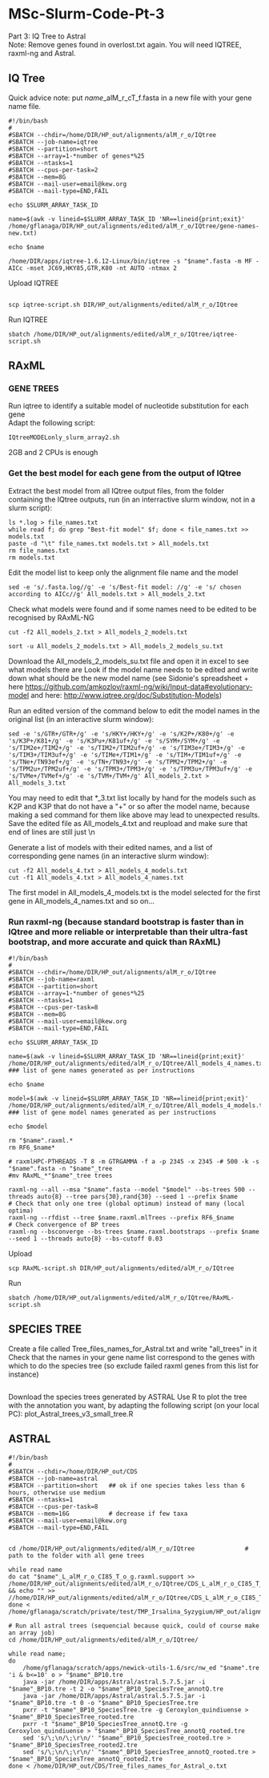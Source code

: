 # MSc-Slurm-Code-Pt-3
Part 3: IQ Tree to Astral   
Note: Remove genes found in overlost.txt again. 
You will need IQTREE, raxml-ng and Astral.

## IQ Tree
Quick advice note: put *name*_alM_r_cT_f.fasta in a new file with your gene name file.

```
#!/bin/bash
#
#SBATCH --chdir=/home/DIR/HP_out/alignments/alM_r_o/IQtree
#SBATCH --job-name=iqtree
#SBATCH --partition=short       
#SBATCH --array=1-*number of genes*%25
#SBATCH --ntasks=1
#SBATCH --cpus-per-task=2
#SBATCH --mem=8G
#SBATCH --mail-user=email@kew.org
#SBATCH --mail-type=END,FAIL

echo $SLURM_ARRAY_TASK_ID

name=$(awk -v lineid=$SLURM_ARRAY_TASK_ID 'NR==lineid{print;exit}' /home/gflanaga/DIR/HP_out/alignments/edited/alM_r_o/IQtree/gene-names-new.txt)

echo $name

/home/DIR/apps/iqtree-1.6.12-Linux/bin/iqtree -s "$name".fasta -m MF -AICc -mset JC69,HKY85,GTR,K80 -nt AUTO -ntmax 2
```

Upload IQTREE
```

scp iqtree-script.sh DIR/HP_out/alignments/edited/alM_r_o/IQtree
```

Run IQTREE
```
sbatch /home/DIR/HP_out/alignments/edited/alM_r_o/IQtree/iqtree-script.sh
```

## RAxML
### GENE TREES

Run iqtree to identify a suitable model of nucleotide substitution for each gene  
Adapt the following script:
```
IQtreeMODELonly_slurm_array2.sh
```
2GB and 2 CPUs is enough

### Get the best model for each gene from the output of IQtree
Extract the best model from all IQtree output files, from the folder containing the IQtree outputs, run (in an interractive slurm window, not in a slurm script):
```
ls *.log > file_names.txt
while read f; do grep "Best-fit model" $f; done < file_names.txt >> models.txt
paste -d "\t" file_names.txt models.txt > All_models.txt
rm file_names.txt
rm models.txt
```
Edit the model list to keep only the alignment file name and the model
```
sed -e 's/.fasta.log//g' -e 's/Best-fit model: //g' -e 's/ chosen according to AICc//g' All_models.txt > All_models_2.txt
```

Check what models were found and if some names need to be edited to be recognised by RAxML-NG
```
cut -f2 All_models_2.txt > All_models_2_models.txt
```
```
sort -u All_models_2_models.txt > All_models_2_models_su.txt
```
Download the All_models_2_models_su.txt file and open it in excel to see what models there are
Look if the model name needs to be edited and write down what should be the new model name  (see Sidonie's spreadsheet + here https://github.com/amkozlov/raxml-ng/wiki/Input-data#evolutionary-model and here: http://www.iqtree.org/doc/Substitution-Models)

Run an edited version of the command below to edit the model names in the original list (in an interactive slurm window):
```
sed -e 's/GTR+/GTR+/g' -e 's/HKY+/HKY+/g' -e 's/K2P+/K80+/g' -e 's/K3P+/K81+/g' -e 's/K3Pu+/K81uf+/g' -e 's/SYM+/SYM+/g' -e 's/TIM2e+/TIM2+/g' -e 's/TIM2+/TIM2uf+/g' -e 's/TIM3e+/TIM3+/g' -e 's/TIM3+/TIM3uf+/g' -e 's/TIMe+/TIM1+/g' -e 's/TIM+/TIM1uf+/g' -e 's/TNe+/TN93ef+/g' -e 's/TN+/TN93+/g' -e 's/TPM2+/TPM2+/g' -e 's/TPM2u+/TPM2uf+/g' -e 's/TPM3+/TPM3+/g' -e 's/TPM3u+/TPM3uf+/g' -e 's/TVMe+/TVMef+/g' -e 's/TVM+/TVM+/g' All_models_2.txt > All_models_3.txt
```

You may need to edit that *_3.txt list locally by hand for the models such as K2P and K3P that do not have a "+" or so after the model name, because making a sed command for them like above may lead to unexpected results. Save the edited file as All_models_4.txt and reupload and make sure that end of lines are still just \n


Generate a list of models with their edited names, and a list of corresponding gene names (in an interactive slurm window):
```
cut -f2 All_models_4.txt > All_models_4_models.txt
cut -f1 All_models_4.txt > All_models_4_names.txt
```
The first model in All_models_4_models.txt is the model selected for the first gene in All_models_4_names.txt and so on...

### Run raxml-ng (because standard bootstrap is faster than in IQtree and more reliable or interpretable than their ultra-fast bootstrap, and more accurate and quick than RAxML)

```
#!/bin/bash
#
#SBATCH --chdir=/home/DIR/HP_out/alignments/alM_r_o/IQtree
#SBATCH --job-name=raxml
#SBATCH --partition=short
#SBATCH --array=1-*number of genes*%25
#SBATCH --ntasks=1
#SBATCH --cpus-per-task=8
#SBATCH --mem=8G
#SBATCH --mail-user=email@kew.org
#SBATCH --mail-type=END,FAIL

echo $SLURM_ARRAY_TASK_ID

name=$(awk -v lineid=$SLURM_ARRAY_TASK_ID 'NR==lineid{print;exit}' /home/DIR/HP_out/alignments/edited/alM_r_o/IQtree/All_models_4_names.txt)   ### list of gene names generated as per instructions

echo $name

model=$(awk -v lineid=$SLURM_ARRAY_TASK_ID 'NR==lineid{print;exit}' /home/DIR/HP_out/alignments/edited/alM_r_o/IQtree/All_models_4_models.txt)   ### list of gene model names generated as per instructions

echo $model

rm "$name".raxml.*
rm RF6_$name*

# raxmlHPC-PTHREADS -T 8 -m GTRGAMMA -f a -p 2345 -x 2345 -# 500 -k -s "$name".fasta -n "$name"_tree
#mv RAxML_*"$name"_tree trees

raxml-ng --all --msa "$name".fasta --model "$model" --bs-trees 500 --threads auto{8} --tree pars{30},rand{30} --seed 1 --prefix $name
# Check that only one tree (global optimum) instead of many (local optima)
raxml-ng --rfdist --tree $name.raxml.mlTrees --prefix RF6_$name
# Check convergence of BP trees
raxml-ng --bsconverge --bs-trees $name.raxml.bootstraps --prefix $name --seed 1 --threads auto{8} --bs-cutoff 0.03

```
Upload
```
scp RAxML-script.sh DIR/HP_out/alignments/edited/alM_r_o/IQtree
```

Run
```
sbatch /home/DIR/HP_out/alignments/edited/alM_r_o/IQtree/RAxML-script.sh
```

## SPECIES TREE

Create a file called Tree_files_names_for_Astral.txt and write "all_trees" in it
Check that the names in your gene name list correspond to the genes with which to do the species tree (so exclude failed raxml genes from this list for instance)

```

```

Download the species trees generated by ASTRAL
Use R to plot the tree with the annotation you want, by adapting the following script (on your local PC):
plot_Astral_trees_v3_small_tree.R

## ASTRAL
```
#!/bin/bash
#
#SBATCH --chdir=/home/DIR/HP_out/CDS
#SBATCH --job-name=astral
#SBATCH --partition=short	## ok if one species takes less than 6 hours, otherwise use medium
#SBATCH --ntasks=1
#SBATCH --cpus-per-task=8
#SBATCH --mem=16G           # decrease if few taxa
#SBATCH --mail-user=email@kew.org
#SBATCH --mail-type=END,FAIL


cd /home/DIR/HP_out/alignments/edited/alM_r_o/IQtree              # path to the folder with all gene trees

while read name
do cat "$name"_L_alM_r_o_CI85_T_o_g.raxml.support >> /home/DIR/HP_out/alignments/edited/alM_r_o/IQtree/CDS_L_alM_r_o_CI85_T_o_g_c0all_trees.tre && echo "" >> //home/DIR/HP_out/alignments/edited/alM_r_o/IQtree/CDS_L_alM_r_o_CI85_T_o_g_c0all_trees.tre
done < /home/gflanaga/scratch/private/test/TMP_Irsalina_Syzygium/HP_out/alignments/edited/alM_r_o/IQtree/L_o_CI85_c0all_names.txt

# Run all astral trees (sequencial because quick, could of course make an array job)
cd /home/DIR/HP_out/alignments/edited/alM_r_o/IQtree/

while read name;
do	
	/home/gflanaga/scratch/apps/newick-utils-1.6/src/nw_ed "$name".tre 'i & b<=10' o > "$name"_BP10.tre
	java -jar /home/DIR/apps/Astral/astral.5.7.5.jar -i "$name"_BP10.tre -t 2 -o "$name"_BP10_SpeciesTree_annotQ.tre
	java -jar /home/DIR/apps/Astral/astral.5.7.5.jar -i "$name"_BP10.tre -t 0 -o "$name"_BP10_SpeciesTree.tre
	pxrr -t "$name"_BP10_SpeciesTree.tre -g Ceroxylon_quindiuense > "$name"_BP10_SpeciesTree_rooted.tre
	pxrr -t "$name"_BP10_SpeciesTree_annotQ.tre -g Ceroxylon_quindiuense > "$name"_BP10_SpeciesTree_annotQ_rooted.tre
	sed 's/\;\n/\;\r\n/' "$name"_BP10_SpeciesTree_rooted.tre > "$name"_BP10_SpeciesTree_rooted2.tre
	sed 's/\;\n/\;\r\n/' "$name"_BP10_SpeciesTree_annotQ_rooted.tre > "$name"_BP10_SpeciesTree_annotQ_rooted2.tre
done < /home/DIR/HP_out/CDS/Tree_files_names_for_Astral_o.txt
```














